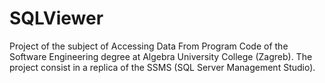 # SQLViewer
Project of the subject of Accessing Data From Program Code of the Software Engineering degree at Algebra University College (Zagreb). The project consist in a  replica of the SSMS (SQL Server Management Studio).
